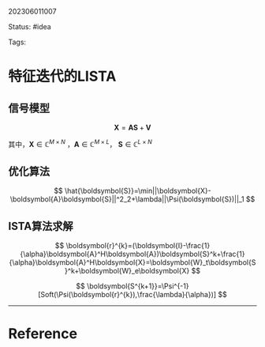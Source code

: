 202306011007

Status: #idea   

Tags: 

# 特征迭代的LISTA

## 信号模型

$$
\boldsymbol{X}=\boldsymbol{A}\boldsymbol{S}+\boldsymbol{V}
$$

其中，$\boldsymbol{X}\in\mathbb{C}^{M\times N}$ ，$\boldsymbol{A}\in\mathbb{C}^{M\times L}$， $\boldsymbol{S}\in\mathbb{C}^{L\times N}$

## 优化算法

$$
\hat{\boldsymbol{S}}=\min||\boldsymbol{X}-\boldsymbol{A}\boldsymbol{S}||^2_2+\lambda||\Psi(\boldsymbol{S})||_1
$$

## ISTA算法求解

$$
\boldsymbol{r}^{k}=(\boldsymbol{I}-\frac{1}{\alpha}\boldsymbol{A}^H\boldsymbol{A})\boldsymbol{S}^k+\frac{1}{\alpha}\boldsymbol{A}^H\boldsymbol{X}=\boldsymbol{W}_t\boldsymbol{S}^k+\boldsymbol{W}_e\boldsymbol{X}
$$

$$
\boldsymbol{S^{k+1}}=\Psi^{-1}[Soft(\Psi(\boldsymbol{r}^{k}),\frac{\lambda}{\alpha})]
$$




---
# Reference
